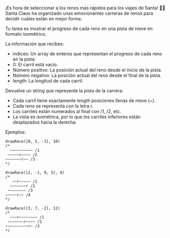 ¡Es hora de seleccionar a los renos más rápidos para los viajes de Santa! 🦌🎄
Santa Claus ha organizado unas emocionantes carreras de renos para decidir
cuáles están en mejor forma.

Tu tarea es mostrar el progreso de cada reno en una pista de nieve en formato
isométrico.

La información que recibes:

- indices: Un array de enteros que representan el progreso de cada reno en la
  pista:
- 0: El carril está vacío.
- Número positivo: La posición actual del reno desde el inicio de la pista.
- Número negativo: La posición actual del reno desde el final de la pista.
- length: La longitud de cada carril.

Devuelve un string que represente la pista de la carrera:

- Cada carril tiene exactamente length posiciones llenas de nieve (~).
- Cada reno se representa con la letra r.
- Los carriles están numerados al final con /1, /2, etc.
- La vista es isométrica, por lo que los carriles inferiores están desplazados
  hacia la derecha.

Ejemplos:

```{javascript}
drawRace([0, 5, -3], 10)
/*
  ~~~~~~~~~~ /1
 ~~~~~r~~~~ /2
~~~~~~~r~~ /3
*/

drawRace([2, -1, 0, 5], 8)
/*
   ~~r~~~~~ /1
  ~~~~~~~r /2
 ~~~~~~~~ /3
~~~~~r~~ /4
*/

drawRace([3, 7, -2], 12)
/*
  ~~~r~~~~~~~~ /1
 ~~~~~~~r~~~~ /2
~~~~~~~~~~r~ /3
*/
```
